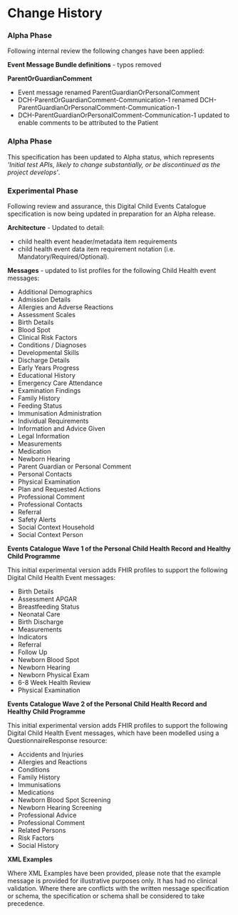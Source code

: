 # Change History #

### Alpha Phase #

Following internal review the following changes have been applied:

**Event Message Bundle definitions** - typos removed

**ParentOrGuardianComment**
- Event message renamed ParentGuardianOrPersonalComment
- DCH-ParentOrGuardianComment-Communication-1 renamed DCH-ParentGuardianOrPersonalComment-Communication-1
- DCH-ParentGuardianOrPersonalComment-Communication-1 updated to enable comments to be attributed to the Patient

 
### Alpha Phase #

This specification has been updated to Alpha status, which represents *'Initial test APIs, likely to change substantially, or be discontinued as the project develops'*.

### Experimental Phase #

Following review and assurance, this Digital Child Events Catalogue specification is now being updated in preparation for an Alpha release. 

**Architecture** - Updated to detail:

-  child health event header/metadata item requirements
-  child health event data item requirement notation (i.e. Mandatory/Required/Optional). 

**Messages** - updated to list profiles for the following Child Health event messages:

- Additional Demographics
- Admission Details
- Allergies and Adverse Reactions
- Assessment Scales
- Birth Details
- Blood Spot
- Clinical Risk Factors
- Conditions / Diagnoses
- Developmental Skills
- Discharge Details
- Early Years Progress
- Educational History
- Emergency Care Attendance
- Examination Findings
- Family History
- Feeding Status
- Immunisation Administration
- Individual Requirements
- Information and Advice Given
- Legal Information
- Measurements
- Medication
- Newborn Hearing
- Parent Guardian or Personal Comment 
- Personal Contacts
- Physical Examination
- Plan and Requested Actions
- Professional Comment
- Professional Contacts
- Referral
- Safety Alerts
- Social Context Household
- Social Context Person


**Events Catalogue Wave 1 of the Personal Child Health Record and Healthy Child Programme**

This initial experimental version adds FHIR profiles to support the following Digital Child Health Event messages:

- Birth Details 
- Assessment APGAR 
- Breastfeeding Status 
- Neonatal Care
- Birth Discharge 
- Measurements 
- Indicators 
- Referral 
- Follow Up 
- Newborn Blood Spot 
- Newborn Hearing 
- Newborn Physical Exam 
- 6-8 Week Health Review 
- Physical Examination 

**Events Catalogue Wave 2 of the Personal Child Health Record and Healthy Child Programme**

This initial experimental version adds FHIR profiles to support the following Digital Child Health Event messages, which have been modelled using a QuestionnaireResponse resource:

- Accidents and Injuries
- Allergies and Reactions
- Conditions
- Family History
- Immunisations
- Medications
- Newborn Blood Spot Screening
- Newborn Hearing Screening
- Professional Advice
- Professional Comment
- Related Persons
- Risk Factors
- Social History


**XML Examples**

Where XML Examples have been provided, please note that the example message is provided for illustrative purposes only. It has had no clinical validation. Where there are conflicts with the written message specification or schema, the specification or schema shall be considered to take precedence.



